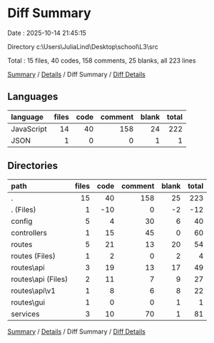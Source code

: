 # Diff Summary

Date : 2025-10-14 21:45:15

Directory c:\\Users\\JuliaLind\\Desktop\\school\\L3\\src

Total : 15 files,  40 codes, 158 comments, 25 blanks, all 223 lines

[Summary](results.md) / [Details](details.md) / Diff Summary / [Diff Details](diff-details.md)

## Languages
| language | files | code | comment | blank | total |
| :--- | ---: | ---: | ---: | ---: | ---: |
| JavaScript | 14 | 40 | 158 | 24 | 222 |
| JSON | 1 | 0 | 0 | 1 | 1 |

## Directories
| path | files | code | comment | blank | total |
| :--- | ---: | ---: | ---: | ---: | ---: |
| . | 15 | 40 | 158 | 25 | 223 |
| . (Files) | 1 | -10 | 0 | -2 | -12 |
| config | 5 | 4 | 30 | 6 | 40 |
| controllers | 1 | 15 | 45 | 0 | 60 |
| routes | 5 | 21 | 13 | 20 | 54 |
| routes (Files) | 1 | 2 | 0 | 2 | 4 |
| routes\\api | 3 | 19 | 13 | 17 | 49 |
| routes\\api (Files) | 2 | 11 | 7 | 9 | 27 |
| routes\\api\\v1 | 1 | 8 | 6 | 8 | 22 |
| routes\\gui | 1 | 0 | 0 | 1 | 1 |
| services | 3 | 10 | 70 | 1 | 81 |

[Summary](results.md) / [Details](details.md) / Diff Summary / [Diff Details](diff-details.md)